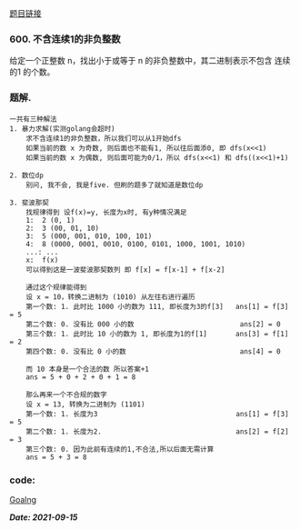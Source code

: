 [题目链接](https://leetcode-cn.com/problems/non-negative-integers-without-consecutive-ones/)
    
### 600. 不含连续1的非负整数
   给定一个正整数 n，找出小于或等于 n 的非负整数中，其二进制表示不包含 连续的1 的个数。
   
### 题解.
    一共有三种解法
    1. 暴力求解(实测golang会超时)
        求不含连续1的非负整数，所以我们可以从1开始dfs
        如果当前的数 x 为奇数, 则后面也不能有1, 所以往后面添0, 即 dfs(x<<1)
        如果当前的数 x 为偶数, 则后面可能为0/1，所以 dfs(x<<1) 和 dfs((x<<1)+1)
        
    2. 数位dp
        别问, 我不会, 我是five. 但刷的题多了就知道是数位dp
        
    3. 斐波那契
        找规律得到 设f(x)=y, 长度为x时, 有y种情况满足 
        1:  2 (0, 1)
        2:  3 (00, 01, 10)
        3:  5 (000, 001, 010, 100, 101)
        4:  8 (0000, 0001, 0010, 0100, 0101, 1000, 1001, 1010)
        ...: ...
        x:  f(x)
        可以得到这是一波斐波那契数列 即 f[x] = f[x-1] + f[x-2]
        
        通过这个规律能得到
        设 x = 10，转换二进制为 (1010) 从左往右进行遍历
        第一个数: 1. 此时比 1000 小的数为 111, 即长度为3的f[3]   ans[1] = f[3] = 5
        第二个数: 0. 没有比 000 小的数                          ans[2] = 0
        第三个数: 1. 此时比 10 小的数为 1, 即长度为1的f[1]       ans[3] = f[1] = 2
        第四个数: 0. 没有比 0 小的数                            ans[4] = 0
        
        而 10 本身是一个合法的数 所以答案+1
        ans = 5 + 0 + 2 + 0 + 1 = 8
        
        那么再来一个不合规的数字
        设 x = 13, 转换为二进制为 (1101)
        第一个数: 1. 长度为3                                  ans[1] = f[3] = 5
        第二个数: 1. 长度为2.                                 ans[2] = f[2] = 3
        第三个数: 0. 因为此前有连续的1,不合法,所以后面无需计算
        ans = 5 + 3 = 8


### code:
[Goalng](https://github.com/Archangel59/LeetCode/blob/main/600/600.cpp)  

***Date: 2021-09-15***